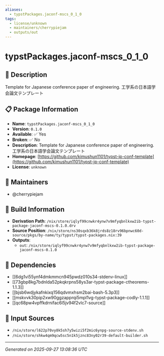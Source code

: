 ```yaml
---
aliases:
  - typstPackages.jaconf-mscs_0_1_0
tags:
  - license/unknown
  - maintainers/cherrypiejam
  - outputs/out
---
```


# typstPackages.jaconf-mscs_0_1_0

## 📝 Description

Template for Japanese conference paper of engineering. 工学系の日本語学会論文テンプレート

## 📋 Package Information

- **Name**: `typstPackages.jaconf-mscs_0_1_0`
- **Version**: `0.1.0`
- **Available**: ✅ Yes
- **Broken**: ✅ No
- **Description**: Template for Japanese conference paper of engineering. 工学系の日本語学会論文テンプレート
- **Homepage**: [https://github.com/kimushun1101/typst-jp-conf-template](https://github.com/kimushun1101/typst-jp-conf-template)
- **License**: `unknown`
## 👥 Maintainers

- @cherrypiejam


## 🔧 Build Information

- **Derivation Path**: `/nix/store/iqlyf99cnwkr4ynw7v9mfyqbnlkxw2ib-typst-package-jaconf-mscs-0.1.0.drv`
- **Source Position**: `/nix/store/ns30sqxb36k8jrds8z18rv96bpnwc60d-source/pkgs/by-name/ty/typst/typst-packages.nix:39`
- **Outputs**:
  - `out`:  `/nix/store/iqlyf99cnwkr4ynw7v9mfyqbnlkxw2ib-typst-package-jaconf-mscs-0.1.0`

## 🔗 Dependencies

- [[6dg1vi55ynf4dmkmmcn945pwdz010s34-stdenv-linux]]
- [[73gbp8kg7bdnlda52pkqkrpns58ys3ar-typst-package-ctheorems-1.1.3]]
- [[bjsb6wdjykafnkixq156qdvmxhsm2bai-bash-5.3p3]]
- [[mskvvk30pip2xw90ggzapprqi5mpl1vg-typst-package-codly-1.1.1]]
- [[qc68pw4vpffkdrnifac6l5jv94f2vlc7-source]]

## 📁 Input Sources

- `/nix/store/l622p70vy8k5sh7y5wizi5f2mic6ynpg-source-stdenv.sh`
- `/nix/store/shkw4qm9qcw5sc5n1k5jznc83ny02r39-default-builder.sh`

---
*Generated on 2025-09-27 13:08:36 UTC*
